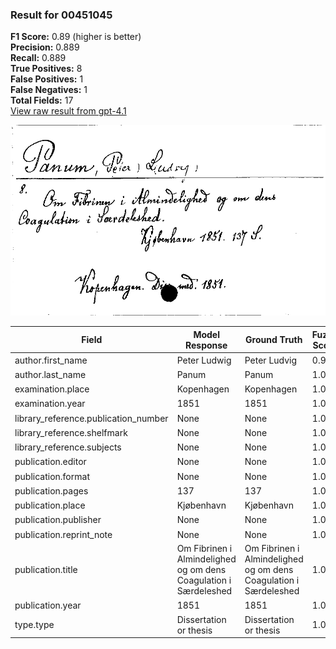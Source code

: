### Result for 00451045
**F1 Score:** 0.89 (higher is better)<br>**Precision:** 0.889<br>**Recall:** 0.889<br>**True Positives:** 8<br>**False Positives:** 1<br>**False Negatives:** 1<br>**Total Fields:** 17<br>[View raw result from gpt-4.1](https://github.com/RISE-UNIBAS/humanities_data_benchmark/blob/main/results/2025-09-02/T0160/request_T0160_00451045.json)

<img src="https://github.com/RISE-UNIBAS/humanities_data_benchmark/blob/main/benchmarks/zettelkatalog/images/00451045.jpg?raw=true" alt="00451045" width="600px">

| Field | Model Response | Ground Truth | Fuzzy Score | Match |
|-------|----------------|--------------|-------------|-------|
| author.first_name | Peter Ludwig | Peter Ludvig | 0.917 | ❌ |
| author.last_name | Panum | Panum | 1.000 | ✅ |
| examination.place | Kopenhagen | Kopenhagen | 1.000 | ✅ |
| examination.year | 1851 | 1851 | 1.000 | ✅ |
| library_reference.publication_number | None | None | 1.000 | ✅ |
| library_reference.shelfmark | None | None | 1.000 | ✅ |
| library_reference.subjects | None | None | 1.000 | ✅ |
| publication.editor | None | None | 1.000 | ✅ |
| publication.format | None | None | 1.000 | ✅ |
| publication.pages | 137 | 137 | 1.000 | ✅ |
| publication.place | Kjøbenhavn | Kjøbenhavn | 1.000 | ✅ |
| publication.publisher | None | None | 1.000 | ✅ |
| publication.reprint_note | None | None | 1.000 | ✅ |
| publication.title | Om Fibrinen i Almindelighed og om dens Coagulation i Særdeleshed | Om Fibrinen i Almindelighed og om dens Coagulation i Særdeleshed | 1.000 | ✅ |
| publication.year | 1851 | 1851 | 1.000 | ✅ |
| type.type | Dissertation or thesis | Dissertation or thesis | 1.000 | ✅ |
